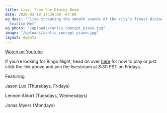 ```yaml
---
title: Live, from the Dining Room
date: 2020-03-18 17:34:00 -07:00
og_desc: "“Live-streaming the smooth sounds of the city’s finest dining room…”  -
  Seattle Met"
og_photo: "/uploads/canlis_concept_piano.jpg"
image: "/uploads/canlis_concept_piano.jpg"
layout: events
---
```


<div class="EventsButton mt1 mb10">
  <a class="Caption" href="https://www.youtube.com/watch?v=WWF-I8CsPMk ">
    Watch on Youtube
  </a>
</div>

If you're looking for Bingo Night, head on over <a href="/bingo">here</a> for how to play or just click the link above and join the livestream at 8:30 PST on Fridays.

<p class="Caption">Featuring</p>

Jason Lux (Thursdays, Fridays)

Lennon Aldort (Tuesdays, Wednesdays)

Jonas Myers (Mondays)